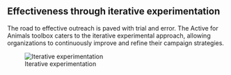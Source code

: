 ## Effectiveness through iterative experimentation

The road to effective outreach is paved with trial and error. The Active for
Animals toolbox caters to the iterative experimental approach, allowing
organizations to continuously improve and refine their campaign strategies.

<figure>
  <img src="about-experimentation.png" alt="Iterative experimentation"/>
  <figcaption>Iterative experimentation</figcaption>
</figure>
